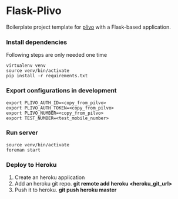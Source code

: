 # Flask-Plivo

Boilerplate project template for [plivo](https://www.plivo.com/) with a Flask-based application.

### Install dependencies

Following steps are only needed one time

    virtualenv venv
    source venv/bin/activate
    pip install -r requirements.txt

### Export configurations in development

    export PLIVO_AUTH_ID=<copy_from_pilvo>
    export PLIVO_AUTH_TOKEN=<copy_from_pilvo>
    export PLIVO_NUMBER=<copy_from_pilvo>
    export TEST_NUMBER=<test_mobile_number>

### Run server

    source venv/bin/activate
    foreman start

### Deploy to Heroku

1. Create an heroku application
2. Add an heroku git repo. **git remote add heroku <heroku_git_url>**
3. Push it to heroku. **git push heroku master**
